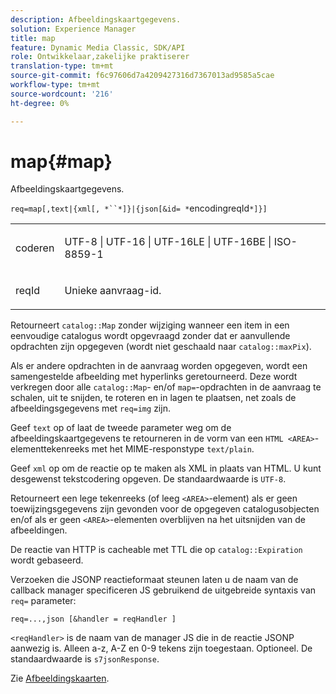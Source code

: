 ```yaml
---
description: Afbeeldingskaartgegevens.
solution: Experience Manager
title: map
feature: Dynamic Media Classic, SDK/API
role: Ontwikkelaar,zakelijke praktiserer
translation-type: tm+mt
source-git-commit: f6c97606d7a4209427316d7367013ad9585a5cae
workflow-type: tm+mt
source-wordcount: '216'
ht-degree: 0%

---
```



# map{#map}

Afbeeldingskaartgegevens.

`req=map[,text|{xml[, *``*]}|{json[&id= *`encodingreqId`*]}]`

<table id="simpletable_10F2152FDF33411491FBBAFD173CA5ED"> 
 <tr class="strow"> 
  <td class="stentry"> <p><span class="codeph"><span class="varname"> coderen</span></span> </p> </td> 
  <td class="stentry"> <p><span class="codeph"> UTF-8 | UTF-16 | UTF-16LE | UTF-16BE | ISO-8859-1</span> </p></td> 
 </tr> 
 <tr class="strow"> 
  <td class="stentry"> <p><span class="codeph"><span class="varname"> reqId</span></span> </p></td> 
  <td class="stentry"> <p>Unieke aanvraag-id. </p></td> 
 </tr> 
</table>

Retourneert `catalog::Map` zonder wijziging wanneer een item in een eenvoudige catalogus wordt opgevraagd zonder dat er aanvullende opdrachten zijn opgegeven (wordt niet geschaald naar `catalog::maxPix`).

Als er andere opdrachten in de aanvraag worden opgegeven, wordt een samengestelde afbeelding met hyperlinks geretourneerd. Deze wordt verkregen door alle `catalog::Map`- en/of `map=`-opdrachten in de aanvraag te schalen, uit te snijden, te roteren en in lagen te plaatsen, net zoals de afbeeldingsgegevens met `req=img` zijn.

Geef `text` op of laat de tweede parameter weg om de afbeeldingskaartgegevens te retourneren in de vorm van een `HTML <AREA>`-elementtekenreeks met het MIME-responstype `text/plain`.

Geef `xml` op om de reactie op te maken als XML in plaats van HTML. U kunt desgewenst tekstcodering opgeven. De standaardwaarde is `UTF-8`.

Retourneert een lege tekenreeks (of leeg `<AREA>`-element) als er geen toewijzingsgegevens zijn gevonden voor de opgegeven catalogusobjecten en/of als er geen `<AREA>`-elementen overblijven na het uitsnijden van de afbeeldingen.

De reactie van HTTP is cacheable met TTL die op `catalog::Expiration` wordt gebaseerd.

Verzoeken die JSONP reactieformaat steunen laten u de naam van de callback manager specificeren JS gebruikend de uitgebreide syntaxis van `req=` parameter:

`req=...,json [&handler = reqHandler ]`

`<reqHandler>` is de naam van de manager JS die in de reactie JSONP aanwezig is. Alleen a-z, A-Z en 0-9 tekens zijn toegestaan. Optioneel. De standaardwaarde is `s7jsonResponse`.

Zie [Afbeeldingskaarten](../../../../../../is-api/http-ref/image-serving-api-ref/c-http-protocol-reference/c-syntax-and-features/r-image-maps.md#reference-ff7d1bac2a064104b0c508a81316fdab).
